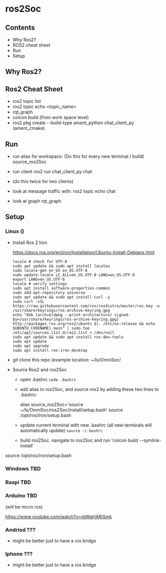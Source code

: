 # ros2Soc



 ##  Contents

- Why Ros2?
- ROS2 cheat sheet
- Run
- Setup  
  
## Why Ros2?

## Ros2 Cheat Sheet
- ros2 topic list
- ros2 topic echo <topic_name>
- rqt_graph
- colcon build (from work space level)
- ros2 pkg create --build-type ament_python chat_client_py (ament_cmake)


## Run

- run alias for workspace: (Do this for every new terminal / build)
source_ros2Soc

- run client
ros2 run chat_client_py chat

- (do this twice for two clients)

- look at message traffic with:
	ros2 topic echo chat 

- look at graph
	rqt_graph

## Setup

  

### Linux ()

- Install Ros 2 Iron

	https://docs.ros.org/en/iron/Installation/Ubuntu-Install-Debians.html

  

	````
	locale # check for UTF-8
	sudo apt update && sudo apt install locales
	sudo locale-gen en_US en_US.UTF-8
	sudo update-locale LC_ALL=en_US.UTF-8 LANG=en_US.UTF-8
	export LANG=en_US.UTF-8
	locale # verify settings
	sudo apt install software-properties-common
	sudo add-apt-repository universe
	sudo apt update && sudo apt install curl -y
	sudo curl -sSL https://raw.githubusercontent.com/ros/rosdistro/master/ros.key -o /usr/share/keyrings/ros-archive-keyring.gpg
	echo "deb [arch=$(dpkg --print-architecture) signed-by=/usr/share/keyrings/ros-archive-keyring.gpg] http://packages.ros.org/ros2/ubuntu $(. /etc/os-release && echo $UBUNTU_CODENAME) main" | sudo tee /etc/apt/sources.list.d/ros2.list > /dev/null
	sudo apt update && sudo apt install ros-dev-tools
	sudo apt update
	sudo apt upgrade
	sudo apt install ros-iron-desktop
	````

- git clone this repo 
(example location: ~/ls/OmniSoc/

- Source Ros2 and ros2Soc
	- open .bashrc
	````code .bashrc````
	- add alias to ros2Soc, and source ros2 by adding these two lines to .bashrc:
	
		alias  source_ros2Soc='source ~/ls/OmniSoc/ros2Soc/install/setup.bash'
		source  /opt/ros/iron/setup.bash

	- update current terminal with new .bashrc (all new terminals will automatically update)
	````source ~/.bashrc````

	- build ros2Soc.  navigate to ros2Soc and run 'colcon build --symlink-install'


source  /opt/ros/iron/setup.bash
  

### Windows TBD

  

### Raspi TBD

  

### Arduino TBD

(will be micro ros)

https://www.youtube.com/watch?v=xbWaHARjSmk

  

### Andriod ???

- might be better just to have a ros bridge

  

### Iphone ???

- might be better just to have a ros bridge
